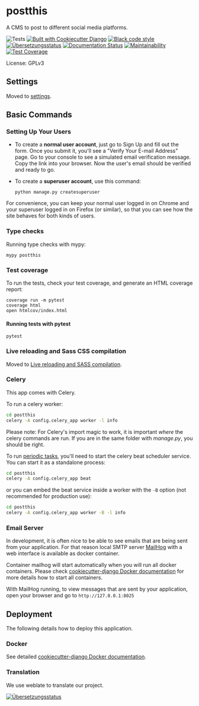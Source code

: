 # postthis

A CMS to post to different social media platforms.

![Tests](https://github.com/spousesupportgroup/postthis/actions/workflows/ci.yml/badge.svg)
[![Built with Cookiecutter Django](https://img.shields.io/badge/built%20with-Cookiecutter%20Django-ff69b4.svg?logo=cookiecutter)](https://github.com/cookiecutter/cookiecutter-django/)
[![Black code style](https://img.shields.io/badge/code%20style-black-000000.svg)](https://github.com/ambv/black)
[![Übersetzungsstatus](https://hosted.weblate.org/widget/postthis/postthis/svg-badge.svg)](https://hosted.weblate.org/engage/postthis/)
[![Documentation Status](https://readthedocs.org/projects/postthis/badge/?version=latest)](https://postthis.readthedocs.io/en/latest/?badge=latest)
[![Maintainability](https://api.codeclimate.com/v1/badges/0e6d7b8c0672d1bbdc56/maintainability)](https://codeclimate.com/github/spousesupportgroup/postthis/maintainability)
[![Test Coverage](https://api.codeclimate.com/v1/badges/0e6d7b8c0672d1bbdc56/test_coverage)](https://codeclimate.com/github/spousesupportgroup/postthis/test_coverage)


License: GPLv3

## Settings

Moved to [settings](http://cookiecutter-django.readthedocs.io/en/latest/settings.html).

## Basic Commands

### Setting Up Your Users

- To create a **normal user account**, just go to Sign Up and fill out the form. Once you submit it, you'll see a "Verify Your E-mail Address" page. Go to your console to see a simulated email verification message. Copy the link into your browser. Now the user's email should be verified and ready to go.

- To create a **superuser account**, use this command:

      python manage.py createsuperuser

For convenience, you can keep your normal user logged in on Chrome and your superuser logged in on Firefox (or similar), so that you can see how the site behaves for both kinds of users.

### Type checks

Running type checks with mypy:

    mypy postthis

### Test coverage

To run the tests, check your test coverage, and generate an HTML coverage report:

    coverage run -m pytest
    coverage html
    open htmlcov/index.html

#### Running tests with pytest

    pytest

### Live reloading and Sass CSS compilation

Moved to [Live reloading and SASS compilation](https://cookiecutter-django.readthedocs.io/en/latest/developing-locally.html#sass-compilation-live-reloading).

### Celery

This app comes with Celery.

To run a celery worker:

```bash
cd postthis
celery -A config.celery_app worker -l info
```

Please note: For Celery's import magic to work, it is important _where_ the celery commands are run. If you are in the same folder with _manage.py_, you should be right.

To run [periodic tasks](https://docs.celeryq.dev/en/stable/userguide/periodic-tasks.html), you'll need to start the celery beat scheduler service. You can start it as a standalone process:

```bash
cd postthis
celery -A config.celery_app beat
```

or you can embed the beat service inside a worker with the `-B` option (not recommended for production use):

```bash
cd postthis
celery -A config.celery_app worker -B -l info
```

### Email Server

In development, it is often nice to be able to see emails that are being sent from your application. For that reason local SMTP server [MailHog](https://github.com/mailhog/MailHog) with a web interface is available as docker container.

Container mailhog will start automatically when you will run all docker containers.
Please check [cookiecutter-django Docker documentation](http://cookiecutter-django.readthedocs.io/en/latest/deployment-with-docker.html) for more details how to start all containers.

With MailHog running, to view messages that are sent by your application, open your browser and go to `http://127.0.0.1:8025`

## Deployment

The following details how to deploy this application.

### Docker

See detailed [cookiecutter-django Docker documentation](http://cookiecutter-django.readthedocs.io/en/latest/deployment-with-docker.html).

### Translation
We use weblate to translate our project.

<a href="https://hosted.weblate.org/engage/postthis/">
<img src="https://hosted.weblate.org/widget/postthis/postthis/multi-blue.svg" alt="Übersetzungsstatus" />
</a>
